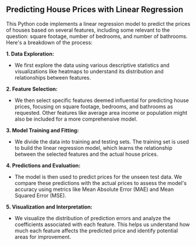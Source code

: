 ## Predicting House Prices with Linear Regression

This Python code implements a linear regression model to predict the prices of houses based on several features, including some relevant to the question: square footage, number of bedrooms, and number of bathrooms. Here's a breakdown of the process:

**1. Data Exploration:**

- We first explore the data using various descriptive statistics and visualizations like heatmaps to understand its distribution and relationships between features.

**2. Feature Selection:**

- We then select specific features deemed influential for predicting house prices, focusing on square footage, bedrooms, and bathrooms as requested. Other features like average area income or population might also be included for a more comprehensive model.

**3. Model Training and Fitting:**

- We divide the data into training and testing sets. The training set is used to build the linear regression model, which learns the relationship between the selected features and the actual house prices.

**4. Predictions and Evaluation:**

- The model is then used to predict prices for the unseen test data. We compare these predictions with the actual prices to assess the model's accuracy using metrics like Mean Absolute Error (MAE) and Mean Squared Error (MSE).

**5. Visualization and Interpretation:**

- We visualize the distribution of prediction errors and analyze the coefficients associated with each feature. This helps us understand how much each feature affects the predicted price and identify potential areas for improvement.



